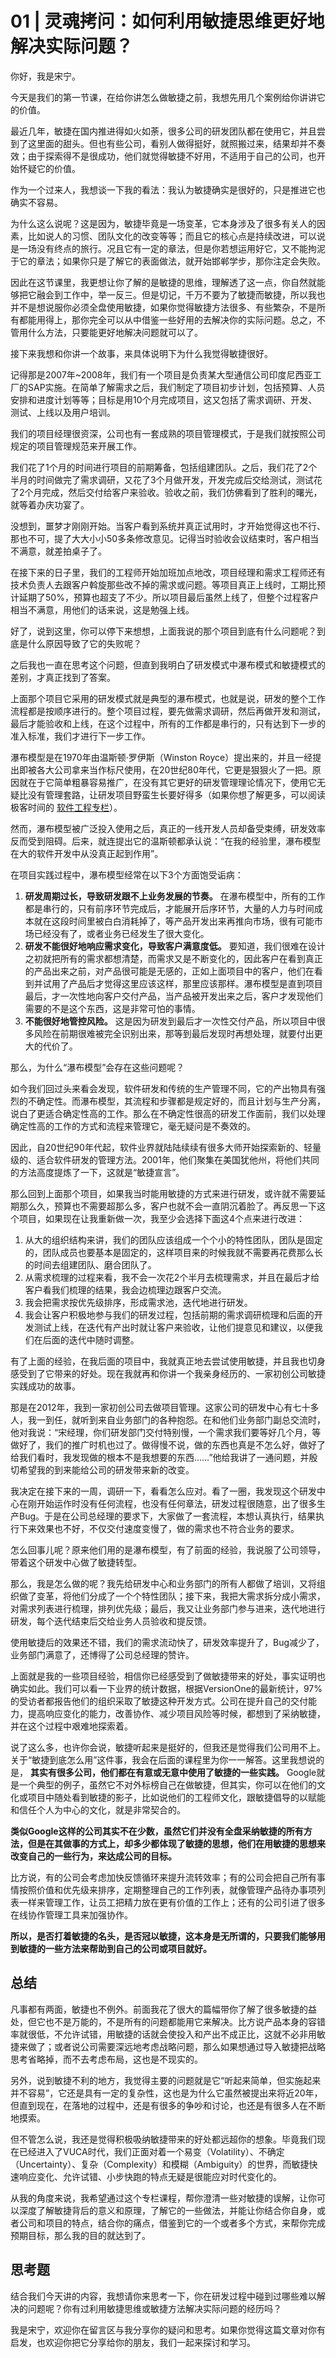 # 01 | 灵魂拷问：如何利用敏捷思维更好地解决实际问题？
你好，我是宋宁。

今天是我们的第一节课，在给你讲怎么做敏捷之前，我想先用几个案例给你讲讲它的价值。

最近几年，敏捷在国内推进得如火如荼，很多公司的研发团队都在使用它，并且尝到了这里面的甜头。但也有些公司，看别人做得挺好，就照搬过来，结果却并不奏效；由于探索得不是很成功，他们就觉得敏捷不好用，不适用于自己的公司，也开始怀疑它的价值。

作为一个过来人，我想谈一下我的看法：我认为敏捷确实是很好的，只是推进它也确实不容易。

为什么这么说呢？这是因为，敏捷毕竟是一场变革，它本身涉及了很多有关人的因素，比如说人的习惯、团队文化的改变等等；而且它的核心点是持续改进，可以说是一场没有终点的旅行。况且它有一定的章法，但是你若想运用好它，又不能拘泥于它的章法；如果你只是了解它的表面做法，就开始邯郸学步，那你注定会失败。

因此在这节课里，我更想让你了解的是敏捷的思维，理解透了这一点，你自然就能够把它融会到工作中，举一反三。但是切记，千万不要为了敏捷而敏捷，所以我也并不是想说服你必须全盘使用敏捷，如果你觉得敏捷方法很多、有些繁杂，不是所有都能用得上，那你完全可以从中借鉴一些好用的去解决你的实际问题。总之，不管用什么方法，只要能更好地解决问题就可以了。

接下来我想和你讲一个故事，来具体说明下为什么我觉得敏捷很好。

记得那是2007年~2008年，我们有一个项目是负责某大型通信公司印度尼西亚工厂的SAP实施。在简单了解需求之后，我们制定了项目初步计划，包括预算、人员安排和进度计划等等；目标是用10个月完成项目，这又包括了需求调研、开发、测试、上线以及用户培训。

我们的项目经理很资深，公司也有一套成熟的项目管理模式，于是我们就按照公司规定的项目管理规范来开展工作。

我们花了1个月的时间进行项目的前期筹备，包括组建团队。之后，我们花了2个半月的时间做完了需求调研，又花了3个月做开发，开发完成后交给测试，测试花了2个月完成，然后交付给客户来验收。验收之前，我们仿佛看到了胜利的曙光，就等着办庆功宴了。

没想到，噩梦才刚刚开始。当客户看到系统并真正试用时，才开始觉得这也不行、那也不可，提了大大小小50多条修改意见。记得当时验收会议结束时，客户相当不满意，就差拍桌子了。

在接下来的日子里，我们的工程师开始加班加点地改，项目经理和需求工程师还有技术负责人去跟客户斡旋那些改不掉的需求或问题。等项目真正上线时，工期比预计延期了50%，预算也超支了不少。所以项目最后虽然上线了，但整个过程客户相当不满意，用他们的话来说，这是勉强上线。

好了，说到这里，你可以停下来想想，上面我说的那个项目到底有什么问题呢？到底是什么原因导致了它的失败呢？

之后我也一直在思考这个问题，但直到我明白了研发模式中瀑布模式和敏捷模式的差别，才真正找到了答案。

上面那个项目它采用的研发模式就是典型的瀑布模式，也就是说，研发的整个工作流程都是按顺序进行的。整个项目过程，要先做需求调研，然后再做开发和测试，最后才能验收和上线，在这个过程中，所有的工作都是串行的，只有达到下一步的准入标准，我们才进行下一步工作。

瀑布模型是在1970年由温斯顿·罗伊斯（Winston Royce）提出来的，并且一经提出即被各大公司拿来当作标尺使用，在20世纪80年代，它更是狠狠火了一把。原因就在于它简单粗暴容易推广，在没有其它更好的研发管理理论情况下，使用它无疑比没有管理套路，让研发项目野蛮生长要好得多（如果你想了解更多，可以阅读极客时间的 [软件工程专栏](https://time.geekbang.org/column/article/83598)）。

然而，瀑布模型被广泛投入使用之后，真正的一线开发人员却备受束缚，研发效率反而受到阻碍。后来，就连提出它的温斯顿都承认说：“在我的经验里，瀑布模型在大的软件开发中从没真正起到作用”。

在项目实践过程中，瀑布模型经常在以下3个方面饱受诟病：

1. **研发周期过长，导致研发跟不上业务发展的节奏。** 在瀑布模型中，所有的工作都是串行的，只有前序环节完成后，才能展开后序环节，大量的人力与时间成本就在这段时间里被白白消耗掉了，等产品开发出来再推向市场，很有可能市场已经没有了，或者业务已经发生了很大变化。
2. **研发不能很好地响应需求变化，导致客户满意度低。** 要知道，我们很难在设计之初就把所有的需求都想清楚，而需求又是不断变化的，因此客户在看到真正的产品出来之前，对产品很可能是无感的，正如上面项目中的客户，他们在看到并试用了产品后才觉得这里应该这样，那里应该那样。瀑布模型是直到项目最后，才一次性地向客户交付产品，当产品被开发出来之后，客户才发现他们需要的不是这个东西，这是非常可怕的事情。
3. **不能很好地管控风险。** 这是因为研发到最后才一次性交付产品，所以项目中很多风险在前期很难被完全识别出来，那等到最后发现时再想处理，就要付出更大的代价了。

那么，为什么“瀑布模型”会存在这些问题呢？

如今我们回过头来看会发现，软件研发和传统的生产管理不同，它的产出物具有强烈的不确定性。而瀑布模型，其流程和步骤都是规定好的，而且计划与生产分离，说白了更适合确定性高的工作。那么在不确定性很高的研发工作面前，我们以处理确定性高的工作的方式和流程来管理它，毫无疑问是不奏效的。

因此，自20世纪90年代起，软件业界就陆陆续续有很多大师开始探索新的、轻量级的、适合软件研发的管理方法。2001年，他们聚集在美国犹他州，将他们共同的方法高度提炼了一下，这就是“敏捷宣言”。

那么回到上面那个项目，如果我当时能用敏捷的方式来进行研发，或许就不需要延期那么久，预算也不需要超那么多，客户也就不会一直阴沉着脸了。再反思一下这个项目，如果现在让我重新做一次，我至少会选择下面这4个点来进行改进：

1. 从大的组织结构来讲，我们的团队应该组成一个个小的特性团队，团队是固定的，团队成员也要基本是固定的，这样项目来的时候我就不需要再花费那么长的时间去组建团队、磨合团队了。
2. 从需求梳理的过程来看，我不会一次花2个半月去梳理需求，并且在最后才给客户看我们梳理的结果，我会边梳理边跟客户交流。
3. 我会把需求按优先级排序，形成需求池，迭代地进行研发。
4. 我会让客户积极地参与我们的研发过程，包括前期的需求调研梳理和后面的开发测试上线，在迭代有产出时就让客户来验收，让他们提意见和建议，以便我们在后面的迭代中随时调整。

有了上面的经验，在我后面的项目中，我就真正地去尝试使用敏捷，并且我也切身感受到了它带来的好处。现在我就再和你讲一个我亲身经历的、一家初创公司敏捷实践成功的故事。

那是在2012年，我到一家初创公司去做项目管理。这家公司的研发中心有七十多人，我一到任，就听到来自业务部门的各种抱怨。在和他们业务部门副总交流时，他对我说：“宋经理，你们研发部门交付特别慢，一个需求我们要等好几个月，等做好了，我们的推广时机也过了。做得慢不说，做的东西也真是不怎么好，做好了给我们看时，我发现做的根本不是我想要的东西……”他给我讲了一通问题，并殷切希望我的到来能给公司的研发带来新的改变。

我决定在接下来的一周，调研一下，看看怎么应对。看了一圈，我发现这个研发中心在刚开始运作时没有任何流程，也没有任何章法，研发过程很随意，出了很多生产Bug。于是在公司总经理的要求下，大家做了一套流程，本想认真执行，结果执行下来效果也不好，不仅交付速度变慢了，做的需求也不符合业务的要求。

怎么回事儿呢？原来他们用的是瀑布模型，有了前面的经验，我说服了公司领导，带着这个研发中心做了敏捷转型。

那么，我是怎么做的呢？我先给研发中心和业务部门的所有人都做了培训，又将组织做了变革，将他们分成了一个个特性团队；接下来，我把大需求拆分成小需求，对需求列表进行梳理，排列优先级；最后，我又让业务部门参与进来，迭代地进行研发，每个迭代结束后交给业务人员验收和提反馈。

使用敏捷后的效果还不错，我们的需求流动快了，研发效率提升了，Bug减少了，业务部门满意了，还博得了公司总经理的赞许。

上面就是我的一些项目经验，相信你已经感受到了做敏捷带来的好处，事实证明也确实如此。我们可以看一下业界的统计数据，根据VersionOne的最新统计，97%的受访者都报告他们的组织采取了敏捷这种开发方式。公司在提升自己的交付能力，提高响应变化的能力，改善协作、减少项目风险等时候，都想到了采纳敏捷，并在这个过程中艰难地探索着。

说了这么多，也许你会说，敏捷听起来是挺好的，但我还是觉得我们公司用不上。关于“敏捷到底怎么用”这件事，我会在后面的课程里为你一一解答。这里我想说的是， **其实有很多公司，他们都在有意或无意中使用了敏捷的一些实践。** Google就是一个典型的例子，虽然它不对外标榜自己在做敏捷，但其实，你可以在他们的文化或项目中随处看到敏捷的影子，比如说他们的工程师文化，跟敏捷倡导的以赋能和信任个人为中心的文化，就是非常契合的。

**类似Google这样的公司其实不在少数，虽然它们并没有全盘采纳敏捷的所有方法，但是在其做事的方式上，却多少都体现了敏捷的思想，他们在用敏捷的思想来改变自己的一些行为，来达成公司的目标。**

比方说，有的公司会考虑加快反馈循环来提升流转效率；有的公司会把自己所有事情按照价值和优先级来排序，定期整理自己的工作列表，就像管理产品待办事项列表一样来管理工作，让员工把精力放在更有价值的工作上；还有的公司引进了很多在线协作管理工具来加强协作。

**所以，是否打着敏捷的名头，是否冠以敏捷，这本身是无所谓的，只要我们能够用到敏捷的一些方法来帮助到自己的公司或项目就好。**

## 总结

凡事都有两面，敏捷也不例外。前面我花了很大的篇幅带你了解了很多敏捷的益处，但它也不是万能的，不是所有的问题都能用它来解决。比方说产品本身的容错率就很低，不允许试错，用敏捷的话就会使投入和产出不成正比，这就不必非用敏捷来做了；或者说公司需要深远地考虑战略问题，那么如果想通过导入敏捷把战略思考省略掉，而不去考虑布局，这也是不现实的。

另外，说到敏捷不利的地方，我觉得主要的问题就是它“听起来简单，但实施起来并不容易”，它还是具有一定的复杂性，这也是为什么它虽然被提出来将近20年，但直到现在，在落地的过程中，还是有很多的争吵和讨论，也还是有很多人在不断地摸索。

但不管怎么说，我还是觉得积极吸纳敏捷带来的好处都远超你的想象。毕竟我们现在已经进入了VUCA时代，我们正面对着一个易变（Volatility）、不确定（Uncertainty）、复杂（Complexity）和模糊（Ambiguity）的世界，而敏捷快速响应变化、允许试错、小步快跑的特点无疑是很能应对时代变化的。

从我的角度来说，我希望通过这个专栏课程，帮你澄清一些对敏捷的误解，让你可以深度了解敏捷背后的意义和原理，了解它的一些做法，并能让你结合你自身，或者公司和项目的特点，结合你的痛点，借鉴到它的一个或者多个方式，来帮你完成预期目标，那么我的目的就达到了。

## 思考题

结合我们今天讲的内容，我想请你来思考一下，你在研发过程中碰到过哪些难以解决的问题呢？你有过利用敏捷思维或敏捷方法解决实际问题的经历吗？

我是宋宁，欢迎你在留言区与我分享你的疑问和思考。如果你觉得这篇文章对你有启发，也欢迎你把它分享给你的朋友，我们一起来探讨和学习。
